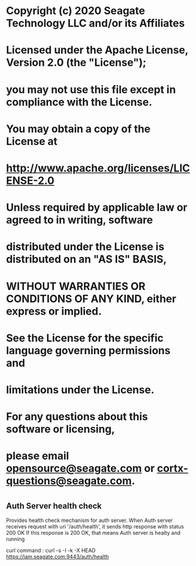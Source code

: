 #
# Copyright (c) 2020 Seagate Technology LLC and/or its Affiliates

# Licensed under the Apache License, Version 2.0 (the "License");
# you may not use this file except in compliance with the License.
# You may obtain a copy of the License at

#    http://www.apache.org/licenses/LICENSE-2.0

# Unless required by applicable law or agreed to in writing, software
# distributed under the License is distributed on an "AS IS" BASIS,
# WITHOUT WARRANTIES OR CONDITIONS OF ANY KIND, either express or implied.
# See the License for the specific language governing permissions and
# limitations under the License.

# For any questions about this software or licensing,
# please email opensource@seagate.com or cortx-questions@seagate.com.
#

## Auth Server health check
Provides health check mechanism for auth server.
When Auth server receives request with uri '/auth/health', it sends http
response with status 200 OK
If this response is 200 OK, that means Auth server is healty and running

curl command : curl -s -I -k -X HEAD https://iam.seagate.com:9443/auth/health


